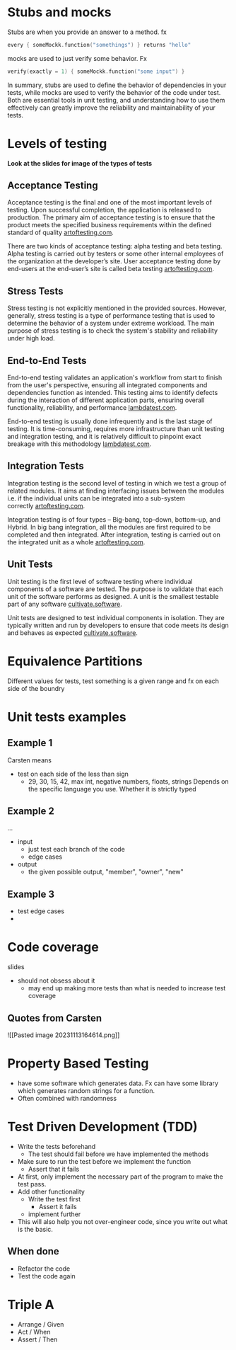 # Stubs and mocks
Stubs are when you provide an answer to a method. fx
```kotlin
every { someMockk.function("somethings") } returns "hello"
```
mocks are used to just verify some behavior. Fx
```Kotlin
verify(exactly = 1) { someMockk.function("some input") }
```
In summary, stubs are used to define the behavior of dependencies in your tests, while mocks are used to verify the behavior of the code under test. Both are essential tools in unit testing, and understanding how to use them effectively can greatly improve the reliability and maintainability of your tests.
# Levels of testing
**Look at the slides for image of the types of tests**
## Acceptance Testing

Acceptance testing is the final and one of the most important levels of testing. Upon successful completion, the application is released to production. The primary aim of acceptance testing is to ensure that the product meets the specified business requirements within the defined standard of quality [artoftesting.com](https://artoftesting.com/levels-of-software-testing).

There are two kinds of acceptance testing: alpha testing and beta testing. Alpha testing is carried out by testers or some other internal employees of the organization at the developer’s site. User acceptance testing done by end-users at the end-user’s site is called beta testing [artoftesting.com](https://artoftesting.com/levels-of-software-testing).
## Stress Tests
Stress testing is not explicitly mentioned in the provided sources. However, generally, stress testing is a type of performance testing that is used to determine the behavior of a system under extreme workload. The main purpose of stress testing is to check the system's stability and reliability under high load.
## End-to-End Tests
End-to-end testing validates an application's workflow from start to finish from the user's perspective, ensuring all integrated components and dependencies function as intended. This testing aims to identify defects during the interaction of different application parts, ensuring overall functionality, reliability, and performance [lambdatest.com](https://www.lambdatest.com/learning-hub/end-to-end-testing).

End-to-end testing is usually done infrequently and is the last stage of testing. It is time-consuming, requires more infrastructure than unit testing and integration testing, and it is relatively difficult to pinpoint exact breakage with this methodology [lambdatest.com](https://www.lambdatest.com/learning-hub/end-to-end-testing).
## Integration Tests
Integration testing is the second level of testing in which we test a group of related modules. It aims at finding interfacing issues between the modules i.e. if the individual units can be integrated into a sub-system correctly [artoftesting.com](https://artoftesting.com/levels-of-software-testing).

Integration testing is of four types – Big-bang, top-down, bottom-up, and Hybrid. In big bang integration, all the modules are first required to be completed and then integrated. After integration, testing is carried out on the integrated unit as a whole [artoftesting.com](https://artoftesting.com/levels-of-software-testing).
## Unit Tests
Unit testing is the first level of software testing where individual components of a software are tested. The purpose is to validate that each unit of the software performs as designed. A unit is the smallest testable part of any software [cultivate.software](https://cultivate.software/unit-vs-integration-vs-acceptance-test/).

Unit tests are designed to test individual components in isolation. They are typically written and run by developers to ensure that code meets its design and behaves as expected [cultivate.software](https://cultivate.software/unit-vs-integration-vs-acceptance-test/).


# Equivalence Partitions
Different values for tests, test something is a given range and fx on each side of the boundry
# Unit tests examples
## Example 1
Carsten means
- test on each side of the less than sign
	- 29, 30, 15, 42, max int, negative numbers, floats, strings
Depends on the specific language you use. Whether it is strictly typed
## Example 2
...
- input
	- just test each branch of the code
	- edge cases
- output
	- the given possible output, "member", "owner", "new"
## Example 3
- test edge cases
- 

# Code coverage
slides
- should not obsess about it
	- may end up making more tests than what is needed to increase test coverage
## Quotes from Carsten
![[Pasted image 20231113164614.png]]


# Property Based Testing
- have some software which generates data. Fx can have some library which generates random strings for a function.
- Often combined with randomness
# Test Driven Development (TDD)
- Write the tests beforehand
	- The test should fail before we have implemented the methods
- Make sure to run the test before we implement the function
	- Assert that it fails
- At first, only implement the necessary part of the program to make the test pass.
- Add other functionality
	- Write the test first
		- Assert it fails
	- implement further
- This will also help you not over-engineer code, since you write out what is the basic.
## When done
- Refactor the code
- Test the code again
# Triple A
- Arrange / Given
- Act / When
- Assert / Then
